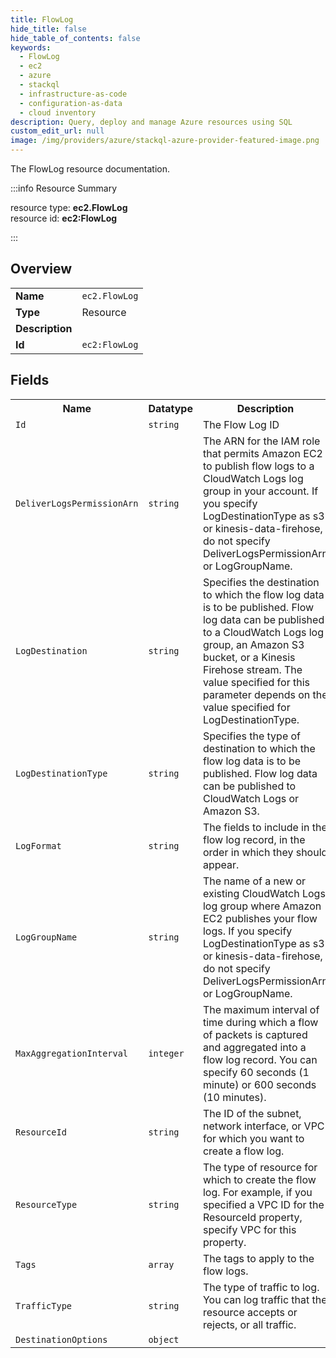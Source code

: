 ```yaml
---
title: FlowLog
hide_title: false
hide_table_of_contents: false
keywords:
  - FlowLog
  - ec2
  - azure
  - stackql
  - infrastructure-as-code
  - configuration-as-data
  - cloud inventory
description: Query, deploy and manage Azure resources using SQL
custom_edit_url: null
image: /img/providers/azure/stackql-azure-provider-featured-image.png
---
```

The FlowLog resource documentation.

:::info Resource Summary

<div class="row">
<div class="providerDocColumn">
<span>resource type:&nbsp;<b>ec2.FlowLog</b></span><br />
<span>resource id:&nbsp;<b>ec2:FlowLog</b></span><br />
</div>
</div>

:::

## Overview
<table><tbody>
<tr><td><b>Name</b></td><td><code>ec2.FlowLog</code></td></tr>
<tr><td><b>Type</b></td><td>Resource</td></tr>
<tr><td><b>Description</b></td><td></td></tr>
<tr><td><b>Id</b></td><td><code>ec2:FlowLog</code></td></tr>
</tbody></table>

## Fields
<table><tbody>
<tr><th>Name</th><th>Datatype</th><th>Description</th></tr>
<tr><td><code>Id</code></td><td><code>string</code></td><td>The Flow Log ID</td></tr><tr><td><code>DeliverLogsPermissionArn</code></td><td><code>string</code></td><td>The ARN for the IAM role that permits Amazon EC2 to publish flow logs to a CloudWatch Logs log group in your account. If you specify LogDestinationType as s3 or kinesis-data-firehose, do not specify DeliverLogsPermissionArn or LogGroupName.</td></tr><tr><td><code>LogDestination</code></td><td><code>string</code></td><td>Specifies the destination to which the flow log data is to be published. Flow log data can be published to a CloudWatch Logs log group, an Amazon S3 bucket, or a Kinesis Firehose stream. The value specified for this parameter depends on the value specified for LogDestinationType.</td></tr><tr><td><code>LogDestinationType</code></td><td><code>string</code></td><td>Specifies the type of destination to which the flow log data is to be published. Flow log data can be published to CloudWatch Logs or Amazon S3.</td></tr><tr><td><code>LogFormat</code></td><td><code>string</code></td><td>The fields to include in the flow log record, in the order in which they should appear.</td></tr><tr><td><code>LogGroupName</code></td><td><code>string</code></td><td>The name of a new or existing CloudWatch Logs log group where Amazon EC2 publishes your flow logs. If you specify LogDestinationType as s3 or kinesis-data-firehose, do not specify DeliverLogsPermissionArn or LogGroupName.</td></tr><tr><td><code>MaxAggregationInterval</code></td><td><code>integer</code></td><td>The maximum interval of time during which a flow of packets is captured and aggregated into a flow log record. You can specify 60 seconds (1 minute) or 600 seconds (10 minutes).</td></tr><tr><td><code>ResourceId</code></td><td><code>string</code></td><td>The ID of the subnet, network interface, or VPC for which you want to create a flow log.</td></tr><tr><td><code>ResourceType</code></td><td><code>string</code></td><td>The type of resource for which to create the flow log. For example, if you specified a VPC ID for the ResourceId property, specify VPC for this property.</td></tr><tr><td><code>Tags</code></td><td><code>array</code></td><td>The tags to apply to the flow logs.</td></tr><tr><td><code>TrafficType</code></td><td><code>string</code></td><td>The type of traffic to log. You can log traffic that the resource accepts or rejects, or all traffic.</td></tr><tr><td><code>DestinationOptions</code></td><td><code>object</code></td><td></td></tr>
</tbody></table>